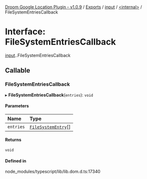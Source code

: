 [Droom Google Location Plugin - v1.0.9](../README.md) / [Exports](../modules.md) / [input](../modules/input.md) / [<internal\>](../modules/input._internal_.md) / FileSystemEntriesCallback

# Interface: FileSystemEntriesCallback

[input](../modules/input.md).[<internal>](../modules/input._internal_.md).FileSystemEntriesCallback

## Callable

### FileSystemEntriesCallback

▸ **FileSystemEntriesCallback**(`entries`): `void`

#### Parameters

| Name | Type |
| :------ | :------ |
| `entries` | [`FileSystemEntry`](../modules/input._internal_.md#filesystementry)[] |

#### Returns

`void`

#### Defined in

node_modules/typescript/lib/lib.dom.d.ts:17340
